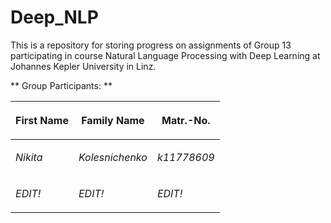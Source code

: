 # Deep_NLP

This is a repository for storing progress on assignments of Group 13 participating in course Natural Language Processing with Deep Learning at Johannes Kepler University in Linz.

** Group Participants: **

| <p style="text-align: center;">First Name</p>  | <p style="text-align: center;">Family Name</p> | Matr.-No. |
| ---------------------------------------------- | ---------------------------------------------- | -------- |
| <p style="text-align: left">*Nikita*</p>| <p style="text-align: left">*Kolesnichenko*</p> | *k11778609* |
| <p style="text-align: left">*EDIT!*</p>| <p style="text-align: left">*EDIT!*</p> | *EDIT!* |
